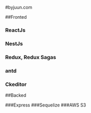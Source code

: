 #byjuun.com

##Fronted

### ReactJs
### NestJs
### Redux, Redux Sagas
### antd
### Ckeditor

##Backed

###Express
###Sequelize
###AWS S3
